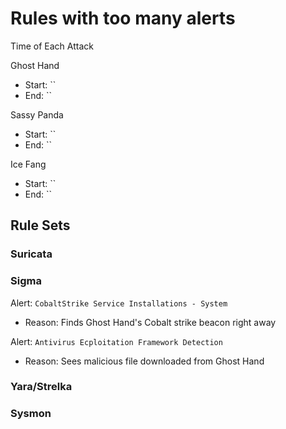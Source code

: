 # Rules with too many alerts

Time of Each Attack

Ghost Hand
- Start: ``
- End: ``

Sassy Panda
- Start: ``
- End: ``

Ice Fang
- Start: ``
- End: ``

## Rule Sets

### Suricata

### Sigma

Alert: `CobaltStrike Service Installations - System`
- Reason: Finds Ghost Hand's Cobalt strike beacon right away

Alert: `Antivirus Ecploitation Framework Detection`
- Reason: Sees malicious file downloaded from Ghost Hand

### Yara/Strelka

### Sysmon
